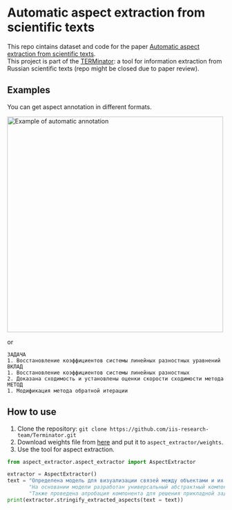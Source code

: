 # Automatic aspect extraction from scientific texts
This repo cintains dataset and code for the paper [Automatic aspect extraction from scientific texts](https://arxiv.org/abs/2310.04074).  
This project is part of the [TERMinator](https://github.com/iis-research-team/terminator): a tool for information extraction from Russian scientific texts (repo might be closed due to paper review).


## Examples

You can get aspect annotation in different formats.


<img alt = "Example of automatic annotation" src="https://github.com/anna-marshalova/automatic-aspect-extraction-from-scientific-texts/assets/78635473/5df954f4-00a4-4e74-b150-119bd63cf982" width="500">

or 

```
ЗАДАЧА
1. Восстановление коэффициентов системы линейных разностных уравнений
ВКЛАД
1. Восстановление коэффициентов системы линейных разностных
2. Доказана сходимость и установлены оценки скорости сходимости метода
МЕТОД
1. Модификация метода обратной итерации
```

## How to use

1. Clone the repository: `git clone https://github.com/iis-research-team/Terminator.git `
2. Download weights file from [here](https://disk.yandex.ru/d/31i9D65Z25cj6Q) and put it to `aspect_extractor/weights`.
3. Use the tool for aspect extraction.

```python
from aspect_extractor.aspect_extractor import AspectExtractor

extractor = AspectExtractor()
text = "Определена модель для визуализации связей между объектами и их атрибутами в различных процессах. "
       "На основании модели разработан универсальный абстрактный компонент графического пользовательского интерфейса и приведены примеры его программной реализации. "
       "Также проведена апробация компонента для решения прикладной задачи по извлечению информации из документов."
print(extractor.stringify_extracted_aspects(text = text))
```
